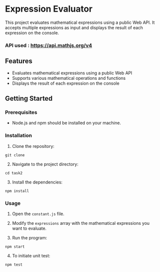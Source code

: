 # Expression Evaluator

This project evaluates mathematical expressions using a public Web API. It accepts multiple expressions as input and displays the result of each expression on the console.

### API used : https://api.mathjs.org/v4

## Features

- Evaluates mathematical expressions using a public Web API
- Supports various mathematical operations and functions
- Displays the result of each expression on the console

## Getting Started

### Prerequisites

- Node.js and npm should be installed on your machine.

### Installation

1. Clone the repository:

```
git clone
```

2. Navigate to the project directory:

```
cd task2
```

3. Install the dependencies:

```
npm install
```

### Usage

1. Open the `constant.js` file.

2. Modify the `expressions` array with the mathematical expressions you want to evaluate.

3. Run the program:

```
npm start
```

4. To initiate unit test:

```
npm test
```
